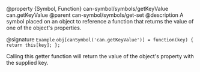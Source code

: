 @property {Symbol, Function} can-symbol/symbols/getKeyValue can.getKeyValue
@parent can-symbol/symbols/get-set
@description A symbol placed on an object to reference a function that returns the value of one of the object's properties.  

@signature `Example` `obj[canSymbol('can.getKeyValue')] = function(key) { return this[key]; };`

Calling this getter function will return the value of the object's property with the supplied key.
